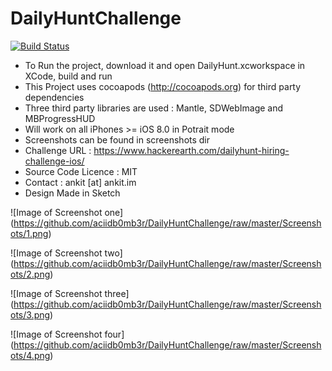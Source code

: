# DailyHuntChallenge

[![Build Status](https://travis-ci.org/aciidb0mb3r/DailyHuntChallenge.svg?branch=master)](https://travis-ci.org/aciidb0mb3r/DailyHuntChallenge)

* To Run the project, download it and open DailyHunt.xcworkspace in XCode, build and run
* This Project uses cocoapods (http://cocoapods.org) for third party dependencies
* Three third party libraries are used : Mantle, SDWebImage and MBProgressHUD
* Will work on all iPhones >= iOS 8.0 in Potrait mode
* Screenshots can be found in screenshots dir
* Challenge URL : https://www.hackerearth.com/dailyhunt-hiring-challenge-ios/
* Source Code Licence : MIT
* Contact : ankit [at] ankit.im
* Design Made in Sketch

![Image of Screenshot one] (https://github.com/aciidb0mb3r/DailyHuntChallenge/raw/master/Screenshots/1.png)

![Image of Screenshot two] (https://github.com/aciidb0mb3r/DailyHuntChallenge/raw/master/Screenshots/2.png)

![Image of Screenshot three] (https://github.com/aciidb0mb3r/DailyHuntChallenge/raw/master/Screenshots/3.png)

![Image of Screenshot four] (https://github.com/aciidb0mb3r/DailyHuntChallenge/raw/master/Screenshots/4.png)
